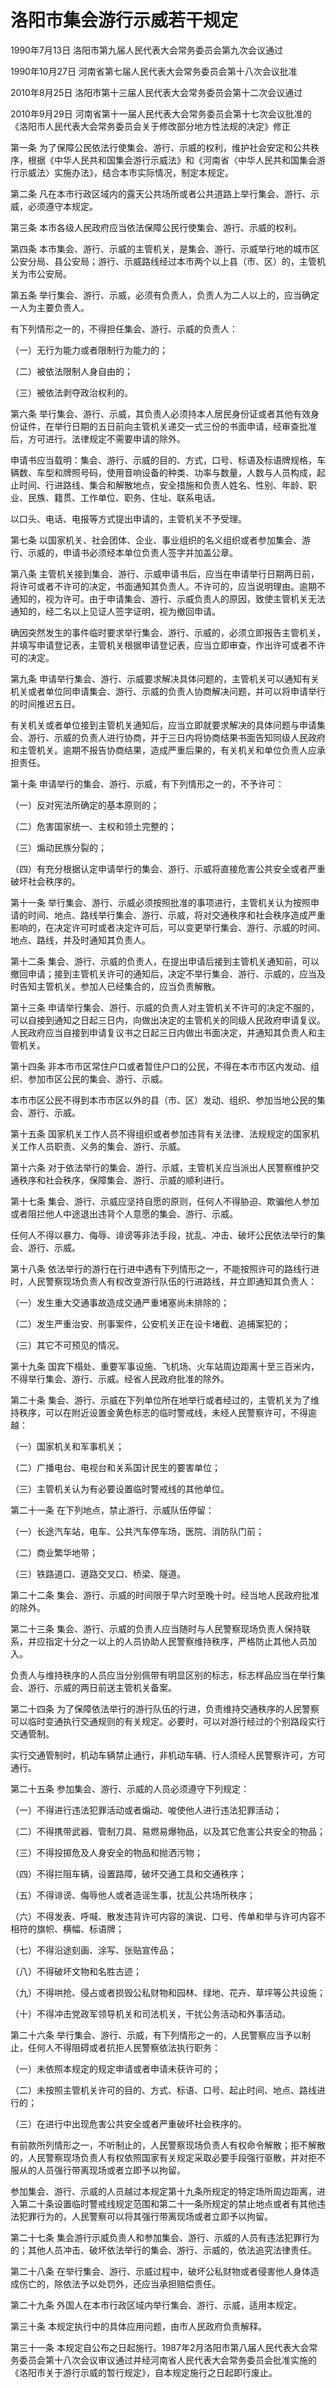 # 洛阳市集会游行示威若干规定

1990年7月13日 洛阳市第九届人民代表大会常务委员会第九次会议通过

1990年10月27日 河南省第七届人民代表大会常务委员会第十八次会议批准

2010年8月25日 洛阳市第十三届人民代表大会常务委员会第十二次会议通过

2010年9月29日 河南省第十一届人民代表大会常务委员会第十七次会议批准的《洛阳市人民代表大会常务委员会关于修改部分地方性法规的决定》修正

<!-- INFO END -->

第一条 为了保障公民依法行使集会、游行、示威的权利，维护社会安定和公共秩序，根据《中华人民共和国集会游行示威法》和《河南省〈中华人民共和国集会游行示威法〉实施办法》，结合本市实际情况，制定本规定。

第二条 凡在本市行政区域内的露天公共场所或者公共道路上举行集会、游行、示威，必须遵守本规定。

第三条 本市各级人民政府应当依法保障公民行使集会、游行、示威的权利。

第四条 本市集会、游行、示威的主管机关，是集会、游行、示威举行地的城市区公安分局、县公安局；游行、示威路线经过本市两个以上县（市、区）的，主管机关为市公安局。

第五条 举行集会、游行、示威，必须有负责人，负责人为二人以上的，应当确定一人为主要负责人。

有下列情形之一的，不得担任集会、游行、示威的负责人：

（一）无行为能力或者限制行为能力的；

（二）被依法限制人身自由的；

（三）被依法剥夺政治权利的。

第六条 举行集会、游行、示威，其负责人必须持本人居民身份证或者其他有效身份证件，在举行日期的五日前向主管机关递交一式三份的书面申请，经审查批准后，方可进行。法律规定不需要申请的除外。

申请书应当载明：集会、游行、示威的目的、方式，口号、标语及标语牌规格，车辆数、车型和牌照号码，使用音响设备的种类、功率与数量，人数与人员构成，起止时间、行进路线、集合和解散地点，安全措施和负责人姓名、性别、年龄、职业、民族、籍贯、工作单位、职务、住址、联系电话。

以口头、电话、电报等方式提出申请的，主管机关不予受理。

第七条 以国家机关、社会团体、企业、事业组织的名义组织或者参加集会、游行、示威的，申请书必须经本单位负责人签字并加盖公章。

第八条 主管机关接到集会、游行、示威申请书后，应当在申请举行日期两日前，将许可或者不许可的决定，书面通知其负责人。不许可的，应当说明理由。逾期不通知的，视为许可。由于申请集会、游行、示威负责人的原因，致使主管机关无法通知的，经二名以上见证人签字证明，视为撤回申请。

确因突然发生的事件临时要求举行集会、游行、示威的，必须立即报告主管机关，并填写申请登记表，主管机关根据申请登记表，应当立即审查，作出许可或者不许可的决定。

第九条 申请举行集会、游行、示威要求解决具体问题的，主管机关可以通知有关机关或者单位同申请集会、游行、示威的负责人协商解决问题，并可以将申请举行的时间推迟五日。

有关机关或者单位接到主管机关通知后，应当立即就要求解决的具体问题与申请集会、游行、示威的负责人进行协商，并于三日内将协商结果书面告知同级人民政府和主管机关。逾期不报告协商结果，造成严重后果的，有关机关和单位负责人应承担责任。

第十条 申请举行的集会、游行、示威，有下列情形之一的，不予许可：

（一）反对宪法所确定的基本原则的；

（二）危害国家统一、主权和领土完整的；

（三）煽动民族分裂的；

（四）有充分根据认定申请举行的集会、游行、示威将直接危害公共安全或者严重破坏社会秩序的。

第十一条 举行集会、游行、示威必须按照批准的事项进行，主管机关认为按照申请的时间、地点、路线举行集会、游行、示威，将对交通秩序和社会秩序造成严重影响的，在决定许可时或者决定许可后，可以变更举行集会、游行、示威的时间、地点、路线，并及时通知其负责人。

第十二条 集会、游行、示威的负责人，在提出申请后接到主管机关通知前，可以撤回申请；接到主管机关许可的通知后，决定不举行集会、游行、示威的，应当及时告知主管机关。参加人已经集合的，应当负责解散。

第十三条 申请举行集会、游行、示威的负责人对主管机关不许可的决定不服的，可以自接到通知之日起三日内，向做出决定的主管机关的同级人民政府申请复议。人民政府应当自接到申请复议书之日起三日内做出书面决定，并通知其负责人和主管机关。

第十四条 非本市市区常住户口或者暂住户口的公民，不得在本市市区内发动、组织、参加市区公民的集会、游行、示威。

本市市区公民不得到本市市区以外的县（市、区）发动、组织、参加当地公民的集会、游行、示威。

第十五条 国家机关工作人员不得组织或者参加违背有关法律、法规规定的国家机关工作人员职责、义务的集会、游行、示威。

第十六条 对于依法举行的集会、游行、示威，主管机关应当派出人民警察维护交通秩序和社会秩序，保障集会、游行、示威的顺利进行。

第十七条 集会、游行、示威应坚持自愿的原则，任何人不得胁迫、欺骗他人参加或者阻拦他人中途退出违背个人意愿的集会、游行、示威。

任何人不得以暴力、侮辱、诽谤等非法手段，扰乱、冲击、破坏公民依法举行的集会、游行、示威。

第十八条 依法举行的游行在行进中遇有下列情形之一，不能按照许可的路线行进时，人民警察现场负责人有权改变游行队伍的行进路线，并立即通知其负责人：

（一）发生重大交通事故造成交通严重堵塞尚未排除的；

（二）发生严重治安、刑事案件，公安机关正在设卡堵截、追捕案犯的；

（三）其它不可预见的情况。

第十九条 国宾下榻处、重要军事设施、飞机场、火车站周边距离十至三百米内，不得举行集会、游行、示威。经省人民政府批准的除外。

第二十条 集会、游行、示威在下列单位所在地举行或者经过的，主管机关为了维持秩序，可以在附近设置金黄色标志的临时警戒线，未经人民警察许可，不得逾越：

（一）国家机关和军事机关；

（二）广播电台、电视台和关系国计民生的要害单位；

（三）主管机关认为有必要设置临时警戒线的其他单位。

第二十一条 在下列地点，禁止游行、示威队伍停留：

（一）长途汽车站，电车、公共汽车停车场，医院、消防队门前；

（二）商业繁华地带；

（三）铁路道口、道路交叉口、桥梁、隧道。

第二十二条 集会、游行、示威的时间限于早六时至晚十时。经当地人民政府批准的除外。

第二十三条 集会、游行、示威的负责人应当随时与人民警察现场负责人保持联系，并应指定十分之一以上的人员协助人民警察维持秩序，严格防止其他人员加入。

负责人与维持秩序的人员应当分别佩带有明显区别的标志，标志样品应当在举行集会、游行、示威的两日前送主管机关备案。

第二十四条 为了保障依法举行的游行队伍的行进，负责维持交通秩序的人民警察可以临时变通执行交通规则的有关规定。必要时，可以对游行经过的个别路段实行交通管制。

实行交通管制时，机动车辆禁止通行，非机动车辆、行人须经人民警察许可，方可通行。

第二十五条 参加集会、游行、示威的人员必须遵守下列规定：

（一）不得进行违法犯罪活动或者煽动、唆使他人进行违法犯罪活动；

（二）不得携带武器、管制刀具、易燃易爆物品，以及其它危害公共安全的物品；

（三）不得投掷危及人身安全的物品和抛洒污物；

（四）不得拦阻车辆，设置路障，破坏交通工具和交通秩序；

（五）不得诽谤、侮辱他人或者造谣生事，扰乱公共场所秩序；

（六）不得发表、呼喊、散发违背许可内容的演说、口号、传单和举与许可内容不相符的旗帜、横幅、标语牌；

（七）不得沿途刻画、涂写、张贴宣传品；

（八）不得破坏文物和名胜古迹；

（九）不得哄抢、侵占或者损毁公私财物和园林、绿地、花卉、草坪等公共设施；

（十）不得冲击党政军领导机关和司法机关，干扰公务活动和外事活动。

第二十六条 举行集会、游行、示威，有下列情形之一的，人民警察应当予以制止，任何人不得阻碍或者抗拒人民警察依法执行职务：

（一）未依照本规定的规定申请或者申请未获许可的；

（二）未按照主管机关许可的目的、方式、标语、口号、起止时间、地点、路线进行的；

（三）在进行中出现危害公共安全或者严重破坏社会秩序的。

有前款所列情形之一，不听制止的，人民警察现场负责人有权命令解散；拒不解散的，人民警察现场负责人有权依照国家有关规定采取必要手段强行驱散，并对拒不服从的人员强行带离现场或者立即予以拘留。

参加集会、游行、示威的人员越过本规定第十九条所规定的特定场所周边距离，进入第二十条设置临时警戒线规定范围和第二十一条所规定的禁止地点或者有其他违法犯罪行为的，人民警察可以将其强行带离现场或者立即予以拘留。

第二十七条 集会游行示威负责人和参加集会、游行、示威的人员有违法犯罪行为的；其他人员冲击、破坏依法举行的集会、游行、示威的，依法追究法律责任。

第二十八条 在举行集会、游行、示威过程中，破坏公私财物或者侵害他人身体造成伤亡的，除依法予以处罚外，还应当承担赔偿责任。

第二十九条 外国人在本市行政区域内举行集会、游行、示威，适用本规定。

第三十条 本规定执行中的具体应用问题，由市人民政府负责解释。

第三十一条 本规定自公布之日起施行。1987年2月洛阳市第八届人民代表大会常务委员会第十八次会议审议通过并经河南省人民代表大会常务委员会批准实施的《洛阳市关于游行示威的暂行规定》，自本规定施行之日起即行废止。


